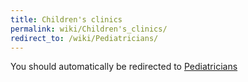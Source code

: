 ```yaml
---
title: Children's clinics
permalink: wiki/Children's_clinics/
redirect_to: /wiki/Pediatricians/
---
```


You should automatically be redirected to [Pediatricians](/wiki/Pediatricians/)
